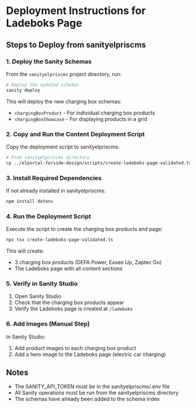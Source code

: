 # Deployment Instructions for Ladeboks Page

## Steps to Deploy from sanityelpriscms

### 1. Deploy the Sanity Schemas

From the `sanityelpriscms` project directory, run:

```bash
# Deploy the updated schemas
sanity deploy
```

This will deploy the new charging box schemas:
- `chargingBoxProduct` - For individual charging box products
- `chargingBoxShowcase` - For displaying products in a grid

### 2. Copy and Run the Content Deployment Script

Copy the deployment script to sanityelpriscms:

```bash
# From sanityelpriscms directory
cp ../elportal-forside-design/scripts/create-ladeboks-page-validated.ts .
```

### 3. Install Required Dependencies

If not already installed in sanityelpriscms:

```bash
npm install dotenv
```

### 4. Run the Deployment Script

Execute the script to create the charging box products and page:

```bash
npx tsx create-ladeboks-page-validated.ts
```

This will create:
- 3 charging box products (DEFA Power, Easee Up, Zaptec Go)
- The Ladeboks page with all content sections

### 5. Verify in Sanity Studio

1. Open Sanity Studio
2. Check that the charging box products appear
3. Verify the Ladeboks page is created at `/ladeboks`

### 6. Add Images (Manual Step)

In Sanity Studio:
1. Add product images to each charging box product
2. Add a hero image to the Ladeboks page (electric car charging)

## Notes

- The SANITY_API_TOKEN must be in the sanityelpriscms/.env file
- All Sanity operations must be run from the sanityelpriscms directory
- The schemas have already been added to the schema index